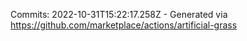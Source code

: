 Commits: 2022-10-31T15:22:17.258Z - Generated via https://github.com/marketplace/actions/artificial-grass
<br>
